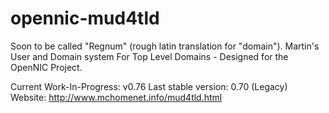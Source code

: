 opennic-mud4tld
===============

Soon to be called "Regnum" (rough latin translation for "domain").
Martin's User and Domain system For Top Level Domains - Designed for the OpenNIC Project.

Current Work-In-Progress: v0.76
Last stable version: 0.70 (Legacy)
Website: http://www.mchomenet.info/mud4tld.html
